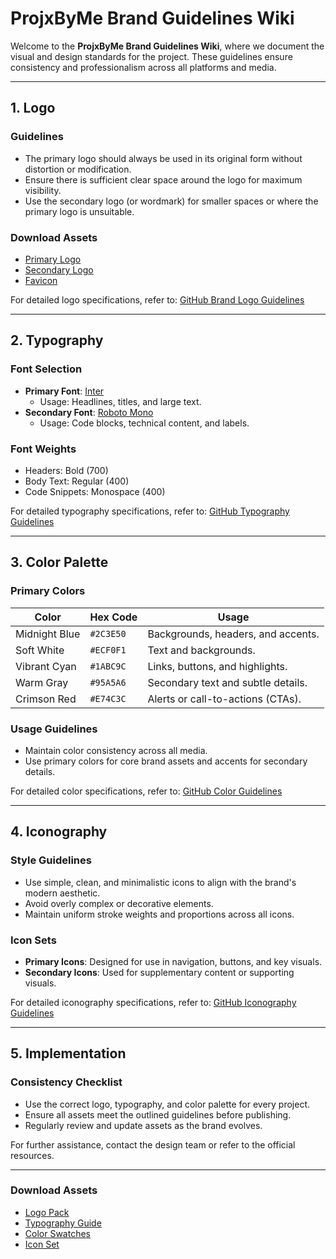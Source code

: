 
# ProjxByMe Brand Guidelines Wiki

Welcome to the **ProjxByMe Brand Guidelines Wiki**, where we document the visual and design standards for the project. These guidelines ensure consistency and professionalism across all platforms and media.

---

## **1. Logo**
### Guidelines
- The primary logo should always be used in its original form without distortion or modification.
- Ensure there is sufficient clear space around the logo for maximum visibility.
- Use the secondary logo (or wordmark) for smaller spaces or where the primary logo is unsuitable.

### Download Assets
- [Primary Logo](#)
- [Secondary Logo](#)
- [Favicon](#)

For detailed logo specifications, refer to: [GitHub Brand Logo Guidelines](https://brand.github.com/foundations/logo)

---

## **2. Typography**
### Font Selection
- **Primary Font**: [Inter](https://rsms.me/inter/)  
  - Usage: Headlines, titles, and large text.
- **Secondary Font**: [Roboto Mono](https://fonts.google.com/specimen/Roboto+Mono)  
  - Usage: Code blocks, technical content, and labels.

### Font Weights
- Headers: Bold (700)
- Body Text: Regular (400)
- Code Snippets: Monospace (400)

For detailed typography specifications, refer to: [GitHub Typography Guidelines](https://brand.github.com/foundations/typography)

---

## **3. Color Palette**
### Primary Colors
| **Color**          | **Hex Code** | **Usage**                          |
|---------------------|--------------|-------------------------------------|
| Midnight Blue       | `#2C3E50`   | Backgrounds, headers, and accents. |
| Soft White          | `#ECF0F1`   | Text and backgrounds.              |
| Vibrant Cyan        | `#1ABC9C`   | Links, buttons, and highlights.    |
| Warm Gray           | `#95A5A6`   | Secondary text and subtle details. |
| Crimson Red         | `#E74C3C`   | Alerts or call-to-actions (CTAs).  |

### Usage Guidelines
- Maintain color consistency across all media.
- Use primary colors for core brand assets and accents for secondary details.

For detailed color specifications, refer to: [GitHub Color Guidelines](https://brand.github.com/foundations/color)

---

## **4. Iconography**
### Style Guidelines
- Use simple, clean, and minimalistic icons to align with the brand's modern aesthetic.
- Avoid overly complex or decorative elements.
- Maintain uniform stroke weights and proportions across all icons.

### Icon Sets
- **Primary Icons**: Designed for use in navigation, buttons, and key visuals.
- **Secondary Icons**: Used for supplementary content or supporting visuals.

For detailed iconography specifications, refer to: [GitHub Iconography Guidelines](https://brand.github.com/graphic-elements/iconography)

---

## **5. Implementation**
### Consistency Checklist
- Use the correct logo, typography, and color palette for every project.
- Ensure all assets meet the outlined guidelines before publishing.
- Regularly review and update assets as the brand evolves.

For further assistance, contact the design team or refer to the official resources.

---

### **Download Assets**
- [Logo Pack](#)
- [Typography Guide](#)
- [Color Swatches](#)
- [Icon Set](#)
